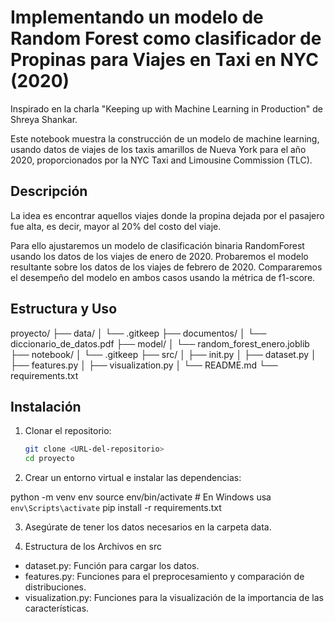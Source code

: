 # Implementando un modelo de Random Forest como clasificador de Propinas para Viajes en Taxi en NYC (2020)

Inspirado en la charla "Keeping up with Machine Learning in Production" de Shreya Shankar.

Este notebook muestra la construcción de un modelo de machine learning, usando datos de viajes de los taxis amarillos de Nueva York para el año 2020, proporcionados por la NYC Taxi and Limousine Commission (TLC).

## Descripción
La idea es encontrar aquellos viajes donde la propina dejada por el pasajero fue alta, es decir, mayor al 20% del costo del viaje.

Para ello ajustaremos un modelo de clasificación binaria RandomForest usando los datos de los viajes de enero de 2020. Probaremos el modelo resultante sobre los datos de los viajes de febrero de 2020. Compararemos el desempeño del modelo en ambos casos usando la métrica de f1-score.

## Estructura y Uso
proyecto/
├── data/
│ └── .gitkeep
├── documentos/
│ └── diccionario_de_datos.pdf
├── model/
│ └── random_forest_enero.joblib
├── notebook/
│ └── .gitkeep
├── src/
│ ├── init.py
│ ├── dataset.py
│ ├── features.py
│ ├── visualization.py
│ └── README.md
└── requirements.txt


## Instalación

1. Clonar el repositorio:
   ```bash
   git clone <URL-del-repositorio>
   cd proyecto

2. Crear un entorno virtual e instalar las dependencias:

python -m venv env
source env/bin/activate  # En Windows usa `env\Scripts\activate`
pip install -r requirements.txt

3. Asegúrate de tener los datos necesarios en la carpeta data.

4. Estructura de los Archivos en src
- dataset.py: Función para cargar los datos.
- features.py: Funciones para el preprocesamiento y comparación de distribuciones.
- visualization.py: Funciones para la visualización de la importancia de las características.



